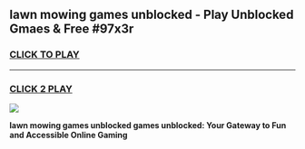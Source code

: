 
## lawn mowing games unblocked - Play Unblocked Gmaes & Free #97x3r
<h3>
<a href="https://premium.freeplayer.one?title=lawn_mowing_games_unblocked&ref=03M">CLICK TO PLAY</a></h3>
<hr>

<h3>
<a href="https://premium.freeplayer.one?title=lawn_mowing_games_unblocked&ref=03M">CLICK 2 PLAY</a>
  
</h3>

<a href="https://premium.freeplayer.one?title=lawn_mowing_games_unblocked&ref=03M"><img src="https://clearcache.store/games.png"></a>


**lawn mowing games unblocked games unblocked: Your Gateway to Fun and Accessible Online Gaming**
